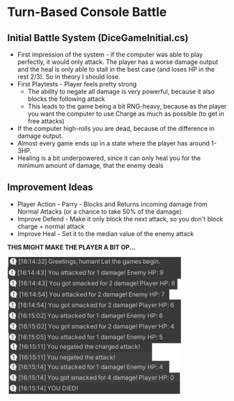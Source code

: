 # Turn-Based Console Battle

## Initial Battle System (DiceGameInitial.cs)
* First impression of the system - if the computer was able to play perfectly, it would only attack. The player has a worse damage output and the heal is only able to stall in the best case (and loses HP in the rest 2/3). So in theory I should lose.
* First Playtests - Player feels pretty strong
    * The ability to negate all damage is very powerful, because it also blocks the following attack
    * This leads to the game being a bit RNG-heavy, because as the player you want the computer to use Charge as much as possible (to get in free attacks)
* If the computer high-rolls you are dead, because of the difference in damage output.
* Almost every game ends up in a state where the player has around 1-3HP.
* Healing is a bit underpowered, since it can only heal you for the minimum amount of damage, that the enemy deals


## Improvement Ideas
* Player Action - Parry - Blocks and Returns incoming damage from Normal Attacks (or a chance to take 50% of the damage)
* Improve Defend - Make it only block the next attack, so you don't block charge + normal attack
* Improve Heal - Set it to the median value of the enemy attack

<b>THIS MIGHT MAKE THE PLAYER A BIT OP...</b>

<img src="ComputerRNG.png" alt="isolated" width="400"/>


